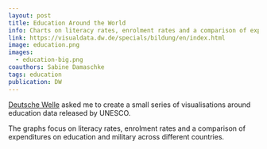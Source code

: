 ```yaml
---
layout: post
title: Education Around the World
info: Charts on literacy rates, enrolment rates and a comparison of expenditures on education and military across different countries.
link: https://visualdata.dw.de/specials/bildung/en/index.html
image: education.png
images: 
  - education-big.png
coauthors: Sabine Damaschke
tags: education
publication: DW
---
```


[Deutsche Welle](http://dw.de) asked me to create a small series of visualisations around education data released by UNESCO.

The graphs focus on literacy rates, enrolment rates and a comparison of expenditures on education and military across different countries.
